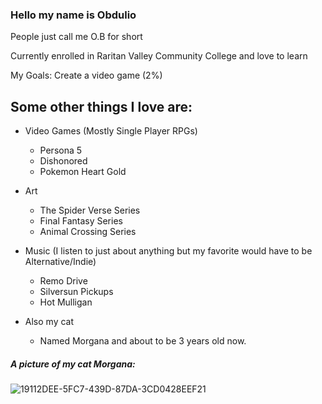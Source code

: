 ### Hello my name is Obdulio

People just call me O.B for short

Currently enrolled in Raritan Valley Community College and love to learn

My Goals:
Create a video game (2%)

## Some other things I love are: 

- Video Games (Mostly Single Player RPGs)
  - Persona 5
  - Dishonored
  - Pokemon Heart Gold
  
- Art
  - The Spider Verse Series
  - Final Fantasy Series
  - Animal Crossing Series

- Music (I listen to just about anything but my favorite would have to be Alternative/Indie)
  - Remo Drive
  - Silversun Pickups
  - Hot Mulligan

- Also my cat
  - Named Morgana and about to be 3 years old now.

##### A picture of my cat Morgana:
![19112DEE-5FC7-439D-87DA-3CD0428EEF21](https://user-images.githubusercontent.com/112982014/189030179-64b77fee-4033-4dfa-9598-ff9d2a15b94d.jpg)


